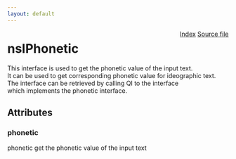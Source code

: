 ```yaml
---
layout: default
---
```

<div class='links' style='float:right'><a href="../index.html">Index</a>
<a href="http://dxr.mozilla.org/mozilla-central/source/dom/html/nsIPhonetic.idl">Source file</a>
</div>

# nsIPhonetic #
   
This interface is used to get the phonetic value of the input text.  
It can be used to get corresponding phonetic value for ideographic text.  
The interface can be retrieved by calling QI to the interface   
which implements the phonetic interface.  
  

## Attributes ##

### phonetic ###
  
phonetic get the phonetic value of the input text  
  
